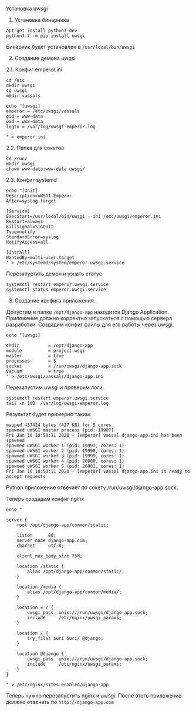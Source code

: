 Установка uwsgi

1. Установка бинарника

```
apt-get install python3-dev
python3.7 -m pip install uwsgi
```

Бинарник будет установлен в `/usr/local/bin/uwsgi`

2. Создание демона uwgsi

2.1. Конфиг emperor.ini
```
cd /etc
mkdir uwsgi
cd uwsgi
mkdir vassals

echo "[uwsgi]
emperor = /etc/uwsgi/vassals
gid = www-data
uid = www-data
logto = /var/log/uwsgi-emperor.log

" > emperor.ini
```

2.2. Папка для сокетов

```
cd /run/
mkdir uwsgi
chown www-data:www-data uwsgi/
```

2.3. Конфиг systemd

```
echo "[Unit]
Description=uWSGI Emperor
After=syslog.target

[Service]
ExecStart=/usr/local/bin/uwsgi --ini /etc/uwsgi/emperor.ini
Restart=always
KillSignal=SIGQUIT
Type=notify
StandardError=syslog
NotifyAccess=all

[Install]
WantedBy=multi-user.target
" > /etc/systemd/system/emperor.uwsgi.service
```

Перезапустить демон и узнать статус

```
systemctl restart emperor.uwsgi.service
systemctl status emperor.uwsgi.service
```

3. Создание конфига приложения.

Допустим в папке `/opt/django-app` находится Django Application. Приложение должно корректно запускаться с помощью сервера разработки. Создадим конфиг файлы для его работы через uwsgi.

```
echo "[uwsgi]

chdir           = /opt/django-app
module          = project.wsgi
master          = true
processes       = 5
socket          = /run/uwsgi/django-app.sock
vacuum          = true
" > /etc/uwsgi/vassals/django-app.ini
```

Перезапустим uwsgi и проверим логи.

```
systemctl restart emperor.uwsgi.service
tail -n 100  /var/log/uwsgi-emperor.log
```

Результат будет примерно таким:

```
mapped 437424 bytes (427 KB) for 5 cores
spawned uWSGI master process (pid: 19987)
Fri Jan 10 10:50:11 2020 - [emperor] vassal django-app.ini has been spawned
spawned uWSGI worker 1 (pid: 19997, cores: 1)
spawned uWSGI worker 2 (pid: 19998, cores: 1)
spawned uWSGI worker 3 (pid: 19999, cores: 1)
spawned uWSGI worker 4 (pid: 20000, cores: 1)
spawned uWSGI worker 5 (pid: 20001, cores: 1)
Fri Jan 10 10:50:11 2020 - [emperor] vassal django-app.ini is ready to accept requests
```

Python приложение отвечает по сокету /run/uwsgi/django-app.sock.


Теперь создадим конфиг nginx

```
echo "

server {
    root /opt/django-app/common/static;

    listen      80;
    server_name django-app.com;
    charset     utf-8;

    client_max_body_size 75M;

    location /static {
        alias /opt/django-app/common/static/;
    }

    location /media {
        alias /opt/django-app/common/media/;
    }

    location = / {
        uwsgi_pass  unix:///run/uwsgi/django-app.sock;
        include     /etc/nginx/uwsgi_params;
    }

    location / {
        try_files $uri $uri/ @django;
    }

    location @django {
        uwsgi_pass  unix:///run/uwsgi/django-app.sock;
        include     /etc/nginx/uwsgi_params;
    }
}

" > /etc/nginx/sites-enabled/django-app
```

Теперь нужно перезапустить nginx и uwsgi. После этого приложение должно отвечать по `http://django-app.com`
